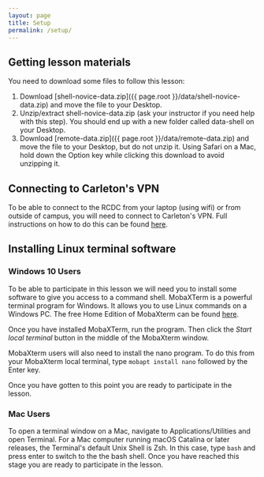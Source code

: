 ```yaml
---
layout: page
title: Setup
permalink: /setup/
---
```


## Getting lesson materials

You need to download some files to follow this lesson:

1. Download [shell-novice-data.zip]({{ page.root }}/data/shell-novice-data.zip) and move the file to your Desktop.
2. Unzip/extract shell-novice-data.zip (ask your instructor if you need help with this step). You should end up with a new folder called data-shell on your Desktop.
3. Download [remote-data.zip]({{ page.root }}/data/remote-data.zip) and move the file to your Desktop, but do not unzip it.  Using Safari on a Mac, hold down the Option key while clicking this download to avoid unzipping it.

## Connecting to Carleton's VPN

To be able to connect to the RCDC from your laptop (using wifi) or from outside of campus, you will need to connect to Carleton's VPN. Full instructions on how to do this can be found [here](https://carleton.ca/its/help-centre/remote-access/). 

## Installing Linux terminal software

### Windows 10 Users

To be able to participate in this lesson we will need you to install some software to give you access to a command shell. MobaXTerm is a powerful terminal program for Windows. It allows you to use Linux commands on a Windows PC. The free Home Edition of MobaXterm can be found [here](http://mobaxterm.mobatek.net/download.html).

Once you have installed MobaXTerm, run the program. Then click the *Start local terminal* button in the middle of the MobaXterm window.

MobaXterm users will also need to install the nano program.  To do this from your MobaXterm local terminal, type `mobapt install nano` followed by the Enter key.

Once you have gotten to this point you are ready to participate in the lesson.

### Mac Users

To open a terminal window on a Mac, navigate to Applications/Utilities and open Terminal. For a Mac computer running macOS Catalina or later releases, the Terminal's default Unix Shell is Zsh. In this case, type `bash` and press enter to switch to the the bash shell. Once you have reached this stage you are ready to participate in the lesson. 

